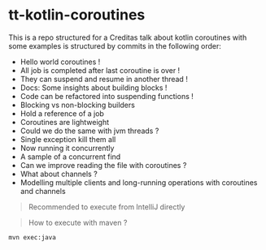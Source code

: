 # tt-kotlin-coroutines
                                               
This is a repo structured for a Creditas talk about kotlin coroutines with some examples
is structured by commits in the following order:

- Hello world coroutines !
- All job is completed after last coroutine is over !
- They can suspend and resume in another thread !
- Docs: Some insights about building blocks !
- Code can be refactored into suspending functions !
- Blocking vs non-blocking builders
- Hold a reference of a job
- Coroutines are lightweight
- Could we do the same with jvm threads ?
- Single exception kill them all
- Now running it concurrently
- A sample of a concurrent find
- Can we improve reading the file with coroutines ?
- What about channels ?
- Modelling multiple clients and long-running operations with coroutines and channels

> Recommended to execute from IntelliJ directly 

> How to execute with maven ?
```shell
mvn exec:java
```
